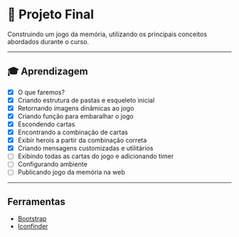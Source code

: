 # 🤯 Projeto Final
Construindo um jogo da memória, utilizando os principais conceitos abordados durante o curso.

----

## 🎓 Aprendizagem

- [x] O que faremos?
- [x] Criando estrutura de pastas e esqueleto inicial
- [x] Retornando imagens dinâmicas ao jogo
- [x] Criando função para embaralhar o jogo
- [x] Escondendo cartas
- [x] Encontrando a combinação de cartas
- [x] Exibir herois a partir da combinação correta
- [x] Criando mensagens customizadas e utilitários
- [ ] Exibindo todas as cartas do jogo e adicionando timer
- [ ] Configurando ambiente
- [ ] Publicando jogo da memória na web

----

## Ferramentas

- [Bootstrap](https://getbootstrap.com/)
- [Iconfinder](https://www.iconfinder.com/)
